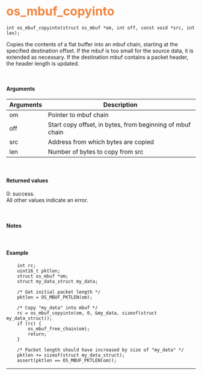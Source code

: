 ## <font color="#F2853F" style="font-size:24pt"> os_mbuf_copyinto</font>

```no-highlight
int os_mbuf_copyinto(struct os_mbuf *om, int off, const void *src, int len);
```

Copies the contents of a flat buffer into an mbuf chain, starting at the specified destination offset.  If the mbuf is too small for the source data, it is extended as necessary.  If the destination mbuf contains a packet header, the header length is updated.

<br>

#### Arguments

| Arguments | Description |
|-----------|-------------|
| om |  Pointer to mbuf chain |
| off | Start copy offset, in bytes, from beginning of mbuf chain |
| src | Address from which bytes are copied |
| len | Number of bytes to copy from src |

<br>

#### Returned values

0: success.  
All other values indicate an error.

<br>

#### Notes

<br>

#### Example

```no-highlight
    int rc;
    uint16_t pktlen;
	struct os_mbuf *om;
    struct my_data_struct my_data;	
	
    /* Get initial packet length */
    pktlen = OS_MBUF_PKTLEN(om);

    /* Copy "my_data" into mbuf */
    rc = os_mbuf_copyinto(om, 0, &my_data, sizeof(struct my_data_struct));
    if (rc) {
        os_mbuf_free_chain(om);
        return;
    }

    /* Packet length should have increased by size of "my_data" */
    pktlen += sizeof(struct my_data_struct);
    assert(pktlen == OS_MBUF_PKTLEN(om));
```

---------------------
